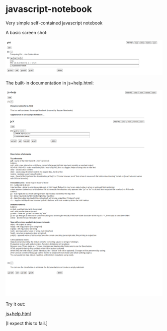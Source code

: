 # javascript-notebook
Very simple self-contained javascript notebook

A basic screen shot:

![phi](/phi.png)

The built-in documentation in js+help.html:

![js+help](/js+help-screenshot.png)

Try it out:

[js+help.html](https://raw.githubusercontent.com/timcwinkler/javascript-notebook/main/js%2Bhelp.html)

[I expect this to fail.]
